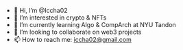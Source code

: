 - 👋 Hi, I’m @Iccha02
- 👀 I’m interested in crypto & NFTs
- 🌱 I’m currently learning Algo & CompArch at NYU Tandon
- 💞️ I’m looking to collaborate on web3 projects
- 📫 How to reach me: iccha02@gmail.com

<!---
Iccha02/Iccha02 is a ✨ special ✨ repository because its `README.md` (this file) appears on your GitHub profile.
You can click the Preview link to take a look at your changes.
--->
